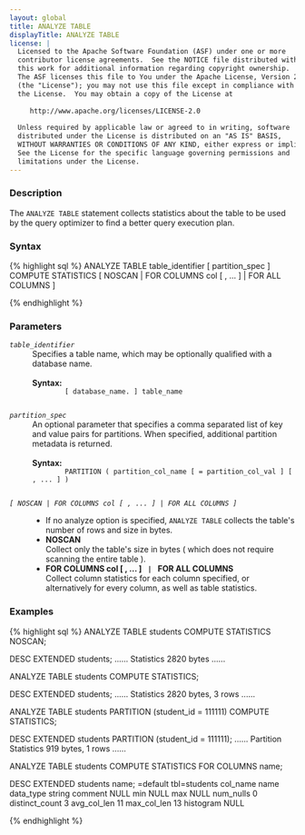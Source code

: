 ```yaml
---
layout: global
title: ANALYZE TABLE
displayTitle: ANALYZE TABLE
license: |
  Licensed to the Apache Software Foundation (ASF) under one or more
  contributor license agreements.  See the NOTICE file distributed with
  this work for additional information regarding copyright ownership.
  The ASF licenses this file to You under the Apache License, Version 2.0
  (the "License"); you may not use this file except in compliance with
  the License.  You may obtain a copy of the License at
 
     http://www.apache.org/licenses/LICENSE-2.0
 
  Unless required by applicable law or agreed to in writing, software
  distributed under the License is distributed on an "AS IS" BASIS,
  WITHOUT WARRANTIES OR CONDITIONS OF ANY KIND, either express or implied.
  See the License for the specific language governing permissions and
  limitations under the License.
---
```


### Description

The `ANALYZE TABLE` statement collects statistics about the table to be used by the query optimizer to find a better query execution plan.

### Syntax
{% highlight sql %}
ANALYZE TABLE table_identifier [ partition_spec ]
    COMPUTE STATISTICS [ NOSCAN | FOR COLUMNS col [ , ... ] | FOR ALL COLUMNS ]

{% endhighlight %}

### Parameters
<dl>
  <dt><code><em>table_identifier</em></code></dt>
  <dd>
    Specifies a table name, which may be optionally qualified with a database name.<br><br>
    <b>Syntax:</b>
      <code>
        [ database_name. ] table_name
      </code>
  </dd>
</dl>

<dl>
  <dt><code><em>partition_spec</em></code></dt>
  <dd>
    An optional parameter that specifies a comma separated list of key and value pairs
    for partitions. When specified, additional partition metadata is returned.<br><br>
    <b>Syntax:</b>
      <code>
        PARTITION ( partition_col_name [ = partition_col_val ] [ , ... ] )
      </code>
  </dd>
</dl>

<dl>
  <dt><code><em>[ NOSCAN | FOR COLUMNS col [ , ... ] | FOR ALL COLUMNS ]</em></code></dt>
    <dd>
      <ul>
        <li> If no analyze option is specified, <code>ANALYZE TABLE</code> collects the table's number of rows and size in bytes. </li>
        <li> <b>NOSCAN</b>
          <br> Collect only the table's size in bytes ( which does not require scanning the entire table ). </li>
        <li> <b>FOR COLUMNS col [ , ... ] <code> | </code> FOR ALL COLUMNS</b>
          <br> Collect column statistics for each column specified, or alternatively for every column, as well as table statistics.
        </li>
      </ul>
     </dd>
</dl>

### Examples
{% highlight sql %}
 ANALYZE TABLE students COMPUTE STATISTICS NOSCAN;

 DESC EXTENDED students;
     ......
     Statistics	2820 bytes
     ......

 ANALYZE TABLE students COMPUTE STATISTICS;

 DESC EXTENDED students;
     ......
     Statistics	2820 bytes, 3 rows
     ......

 ANALYZE TABLE students PARTITION (student_id = 111111) COMPUTE STATISTICS;

 DESC EXTENDED students PARTITION (student_id = 111111);
     ......
     Partition Statistics	919 bytes, 1 rows
     ......

 ANALYZE TABLE students COMPUTE STATISTICS FOR COLUMNS name;

 DESC EXTENDED students name;
     =default tbl=students
     col_name	name
     data_type	string
     comment	NULL
     min	NULL
     max	NULL
     num_nulls	0
     distinct_count	3
     avg_col_len	11
     max_col_len	13
     histogram	NULL

{% endhighlight %}
